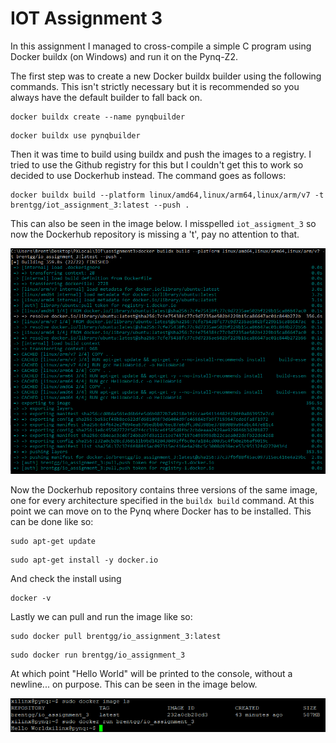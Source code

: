 # IOT Assignment 3

In this assignment I managed to cross-compile a simple C program using Docker buildx (on Windows) and run it on the Pynq-Z2.

The first step was to create a new Docker buildx builder using the following commands. This isn't strictly necessary but it is recommended so you always have the default builder to fall back on.
```
docker buildx create --name pynqbuilder
```
```
docker buildx use pynqbuilder
```

Then it was time to build using buildx and push the images to a registry. I tried to use the Github registry for this but I couldn't get this to work so decided to use Dockerhub instead. The command goes as follows:
```
docker buildx build --platform linux/amd64,linux/arm64,linux/arm/v7 -t brentgg/iot_assignment_3:latest --push .
```
This can also be seen in the image below. I misspelled ```iot_assigment_3``` so now the Dockerhub repository is missing a 't', pay no attention to that.

![docker buildx build](buildx.PNG?raw=true)

Now the Dockerhub repository contains three versions of the same image, one for every architecture specified in the ```buildx build``` command. At this point we can move on to the Pynq where Docker has to be installed. This can be done like so:
```
sudo apt-get update
```
```
sudo apt-get install -y docker.io
```
And check the install using
```
docker -v
```
Lastly we can pull and run the image like so:
```
sudo docker pull brentgg/io_assignment_3:latest
```
```
sudo docker run brentgg/io_assignment_3
```
At which point "Hello World" will be printed to the console, without a newline... on purpose. This can be seen in the image below.

![running the image on the Pynq](on_pynq.PNG?raw=true)
